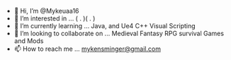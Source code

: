 - 👋 Hi, I’m @Mykeuaa16
- 👀 I’m interested in ... ( . )( . )
- 🌱 I’m currently learning ... Java, and Ue4 C++ Visual Scripting
- 💞️ I’m looking to collaborate on ... Medieval Fantasy RPG survival Games and Mods
- 📫 How to reach me ... mykensminger@gmail.com

<!---
Mykeuaa16/Mykeuaa16 is a ✨ special ✨ repository because its `README.md` (this file) appears on your GitHub profile.
You can click the Preview link to take a look at your changes.
--->
